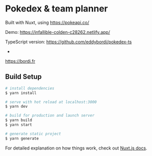 # Pokedex & team planner

Built with Nuxt, using https://pokeapi.co/

Demo: https://infallible-colden-c28262.netlify.app/

TypeScript version: https://github.com/eddybordi/pokedex-ts

-

https://bordi.fr

## Build Setup

```bash
# install dependencies
$ yarn install

# serve with hot reload at localhost:3000
$ yarn dev

# build for production and launch server
$ yarn build
$ yarn start

# generate static project
$ yarn generate
```

For detailed explanation on how things work, check out [Nuxt.js docs](https://nuxtjs.org).
